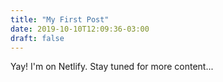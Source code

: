 ```yaml
---
title: "My First Post"
date: 2019-10-10T12:09:36-03:00
draft: false
---
```

Yay! I'm on Netlify. Stay tuned for more content...
